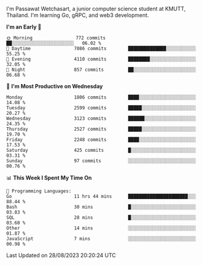 
I'm Passawat Wetchasart, a junior computer science student at KMUTT, Thailand. I'm learning Go, gRPC, and web3 development.



<!--START_SECTION:waka-->
**I'm an Early 🐤** 

```text
🌞 Morning                772 commits         ██░░░░░░░░░░░░░░░░░░░░░░░   06.02 % 
🌆 Daytime                7086 commits        ██████████████░░░░░░░░░░░   55.25 % 
🌃 Evening                4110 commits        ████████░░░░░░░░░░░░░░░░░   32.05 % 
🌙 Night                  857 commits         ██░░░░░░░░░░░░░░░░░░░░░░░   06.68 % 
```
📅 **I'm Most Productive on Wednesday** 

```text
Monday                   1806 commits        ████░░░░░░░░░░░░░░░░░░░░░   14.08 % 
Tuesday                  2599 commits        █████░░░░░░░░░░░░░░░░░░░░   20.27 % 
Wednesday                3123 commits        ██████░░░░░░░░░░░░░░░░░░░   24.35 % 
Thursday                 2527 commits        █████░░░░░░░░░░░░░░░░░░░░   19.70 % 
Friday                   2248 commits        ████░░░░░░░░░░░░░░░░░░░░░   17.53 % 
Saturday                 425 commits         █░░░░░░░░░░░░░░░░░░░░░░░░   03.31 % 
Sunday                   97 commits          ░░░░░░░░░░░░░░░░░░░░░░░░░   00.76 % 
```


📊 **This Week I Spent My Time On** 

```text
💬 Programming Languages: 
Go                       11 hrs 44 mins      ██████████████████████░░░   88.44 % 
Bash                     30 mins             █░░░░░░░░░░░░░░░░░░░░░░░░   03.83 % 
SQL                      28 mins             █░░░░░░░░░░░░░░░░░░░░░░░░   03.60 % 
Other                    14 mins             ░░░░░░░░░░░░░░░░░░░░░░░░░   01.87 % 
JavaScript               7 mins              ░░░░░░░░░░░░░░░░░░░░░░░░░   00.98 % 
```


 Last Updated on 28/08/2023 20:20:24 UTC
<!--END_SECTION:waka-->

<!--
**markpassawat/markpassawat** is a ✨ _special_ ✨ repository because its `README.md` (this file) appears on your GitHub profile.

Here are some ideas to get you started:

- 🔭 I’m currently working on ...
- 🌱 I’m currently learning ...
- 👯 I’m looking to collaborate on ...
- 🤔 I’m looking for help with ...
- 💬 Ask me about ...
- 📫 How to reach me: ...
- 😄 Pronouns: He/Him
- ⚡ Fun fact: ...
-->
